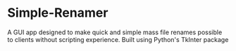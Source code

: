 # Simple-Renamer
A GUI app designed to make quick and simple mass file renames possible to clients without scripting experience. Built using Python's TkInter package
